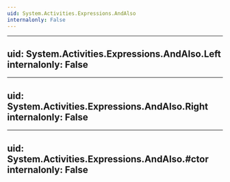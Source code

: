 ```yaml
---
uid: System.Activities.Expressions.AndAlso
internalonly: False
---
```


---
uid: System.Activities.Expressions.AndAlso.Left
internalonly: False
---

---
uid: System.Activities.Expressions.AndAlso.Right
internalonly: False
---

---
uid: System.Activities.Expressions.AndAlso.#ctor
internalonly: False
---
